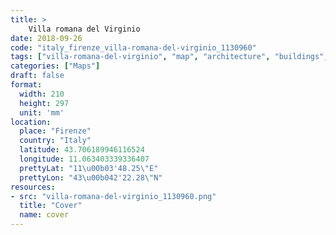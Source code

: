 ```yaml
---
title: > 
    Villa romana del Virginio
date: 2018-09-26
code: "italy_firenze_villa-romana-del-virginio_1130960"
tags: ["villa-romana-del-virginio", "map", "architecture", "buildings", "Firenze", "Italy"]
categories: ["Maps"]
draft: false
format:
  width: 210
  height: 297
  unit: 'mm'
location:
  place: "Firenze"
  country: "Italy"
  latitude: 43.706189946116524
  longitude: 11.063403339336407
  prettyLat: "11\u00b03'48.25\"E"
  prettyLon: "43\u00b042'22.28\"N"
resources:
- src: "villa-romana-del-virginio_1130960.png"
  title: "Cover"
  name: cover
---
```

